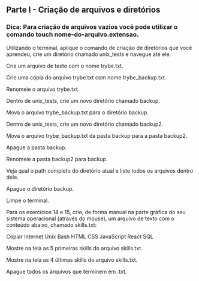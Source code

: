 ## Parte I - Criação de arquivos e diretórios

### Dica: Para criação de arquivos vazios você pode utilizar o comando touch nome-do-arquivo.extensao.

Utilizando o terminal, aplique o comando de criação de diretórios que você aprendeu, crie um diretório chamado unix_tests e navegue até ele.

Crie um arquivo de texto com o nome trybe.txt.

Crie uma cópia do arquivo trybe.txt com nome trybe_backup.txt.

Renomeie o arquivo trybe.txt.

Dentro de unix_tests, crie um novo diretório chamado backup.

Mova o arquivo trybe_backup.txt para o diretório backup.

Dentro de unix_tests, crie um novo diretório chamado backup2.

Mova o arquivo trybe_backup.txt da pasta backup para a pasta backup2.

Apague a pasta backup.

Renomeie a pasta backup2 para backup.

Veja qual o path completo do diretório atual e liste todos os arquivos dentro dele.

Apague o diretório backup.

Limpe o terminal.

Para os exercícios 14 e 15, crie, de forma manual na parte gráfica do seu sistema operacional (através do mouse), um arquivo de texto com o conteúdo abaixo, chamado skills.txt:

Copiar
Internet
Unix
Bash
HTML
CSS
JavaScript
React
SQL

Mostre na tela as 5 primeiras skills do arquivo skills.txt.

Mostre na tela as 4 últimas skills do arquivo skills.txt.

Apague todos os arquivos que terminem em .txt.